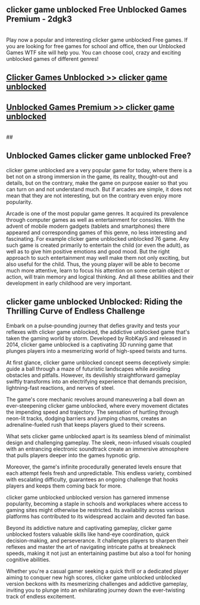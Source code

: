 ## clicker game unblocked Free Unblocked Games Premium - 2dgk3 <br>
<br>
Play now a popular and interesting clicker game unblocked Free games. If you are looking for free games for school and office, then our Unblocked Games WTF site will help you. You can choose cool, crazy and exciting unblocked games of different genres!


##  [Clicker Games Unblocked >> clicker game unblocked](http://freeplayer.one?title=clicker_game_unblocked&ref=05)

##  [Unblocked Games Premium >> clicker game unblocked](http://freeplayer.one?title=clicker_game_unblocked&ref=05)
  <br>
  ##



## Unblocked Games clicker game unblocked Free?

clicker game unblocked are a very popular game for today, where there is a bet not on a strong immersion in the game, its reality, thought-out and details, but on the contrary, make the game on purpose easier so that you can turn on and not understand much. But if arcades are simple, it does not mean that they are not interesting, but on the contrary even enjoy more popularity.

Arcade is one of the most popular game genres. It acquired its prevalence through computer games as well as entertainment for consoles. With the advent of mobile modern gadgets (tablets and smartphones) there appeared and corresponding games of this genre, no less interesting and fascinating. For example clicker game unblocked unblocked 76 game. Any such game is created primarily to entertain the child (or even the adult), as well as to give him positive emotions and good mood. But the right approach to such entertainment may well make them not only exciting, but also useful for the child. Thus, the young player will be able to become much more attentive, learn to focus his attention on some certain object or action, will train memory and logical thinking. And all these abilities and their development in early childhood are very important.

##  clicker game unblocked Unblocked: Riding the Thrilling Curve of Endless Challenge

Embark on a pulse-pounding journey that defies gravity and tests your reflexes with clicker game unblocked, the addictive unblocked game that's taken the gaming world by storm. Developed by RobKayS and released in 2014, clicker game unblocked is a captivating 3D running game that plunges players into a mesmerizing world of high-speed twists and turns.

At first glance, clicker game unblocked concept seems deceptively simple: guide a ball through a maze of futuristic landscapes while avoiding obstacles and pitfalls. However, its devilishly straightforward gameplay swiftly transforms into an electrifying experience that demands precision, lightning-fast reactions, and nerves of steel.

The game's core mechanic revolves around maneuvering a ball down an ever-steepening clicker game unblocked, where every movement dictates the impending speed and trajectory. The sensation of hurtling through neon-lit tracks, dodging barriers and jumping chasms, creates an adrenaline-fueled rush that keeps players glued to their screens.

What sets clicker game unblocked apart is its seamless blend of minimalist design and challenging gameplay. The sleek, neon-infused visuals coupled with an entrancing electronic soundtrack create an immersive atmosphere that pulls players deeper into the games hypnotic grip.

Moreover, the game's infinite procedurally generated levels ensure that each attempt feels fresh and unpredictable. This endless variety, combined with escalating difficulty, guarantees an ongoing challenge that hooks players and keeps them coming back for more.

clicker game unblocked unblocked version has garnered immense popularity, becoming a staple in schools and workplaces where access to gaming sites might otherwise be restricted. Its availability across various platforms has contributed to its widespread acclaim and devoted fan base.

Beyond its addictive nature and captivating gameplay, clicker game unblocked fosters valuable skills like hand-eye coordination, quick decision-making, and perseverance. It challenges players to sharpen their reflexes and master the art of navigating intricate paths at breakneck speeds, making it not just an entertaining pastime but also a tool for honing cognitive abilities.

Whether you're a casual gamer seeking a quick thrill or a dedicated player aiming to conquer new high scores, clicker game unblocked unblocked version beckons with its mesmerizing challenges and addictive gameplay, inviting you to plunge into an exhilarating journey down the ever-twisting track of endless excitement.